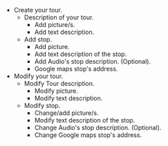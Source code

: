 - Create your tour. 
    - Description of your tour.
        - Add picture/s. 
        - Add text description. 
    - Add stop. 
        - Add picture. 
        - Add text description of the stop.
        - Add Audio's stop description. (Optional).
        - Google maps stop's address.
- Modify your tour.
    - Modify Tour description. 
        - Modify picture. 
        - Modify text description. 
    - Modify stop.
        - Change/add picture/s. 
        - Modify text description of the stop.
        - Change Audio's stop description. (Optional).
        - Change Google maps stop's address.